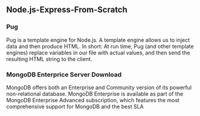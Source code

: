 ## Node.js-Express-From-Scratch

### Pug
Pug is a template engine for Node.js. A template engine allows us to inject data and then produce HTML. In short: At run time, Pug (and other template engines) replace variables in our file with actual values, and then send the resulting HTML string to the client.
### MongoDB Enterprice Server Download
MongoDB offers both an Enterprise and Community version of its powerful non-relational database.
MongoDB Enterprise is available as part of the MongoDB Enterprise Advanced subscription, which features the most comprehensive support for MongoDB and the best SLA
